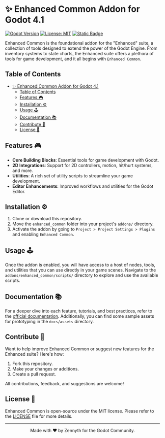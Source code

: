 # ✨ Enhanced Common Addon for Godot 4.1

[![Godot Version](https://img.shields.io/badge/Godot-4.1-brightgreen.svg)](https://godotengine.org)
[![License: MIT](https://img.shields.io/badge/License-MIT-blue.svg)](https://opensource.org/licenses/MIT)
[![Static Badge](https://img.shields.io/badge/Doc-0.0.1-blue)](https://zennyth.github.io/EnhancedCommon/)

Enhanced Common is the foundational addon for the "Enhanced" suite, a collection of tools designed to extend the power of the Godot Engine. From inventory systems to state charts, the Enhanced suite offers a plethora of tools for game development, and it all begins with `Enhanced Common`.

## Table of Contents

- [✨ Enhanced Common Addon for Godot 4.1](#-enhanced-common-addon-for-godot-41)
  - [Table of Contents](#table-of-contents)
  - [Features 🎮](#features-)
  - [Installation ⚙️](#installation-️)
  - [Usage 🕹️](#usage-️)
  - [Documentation 📚](#documentation-)
  - [Contribute 🤝](#contribute-)
  - [License 📄](#license-)

## Features 🎮

- **Core Building Blocks**: Essential tools for game development with Godot.
- **2D Integrations**: Support for 2D controllers, motion, hit/hurt systems, and more.
- **Utilities**: A rich set of utility scripts to streamline your game development.
- **Editor Enhancements**: Improved workflows and utilities for the Godot Editor.

## Installation ⚙️

1. Clone or download this repository.
2. Move the `enhanced_common` folder into your project's `addons/` directory.
3. Activate the addon by going to `Project > Project Settings > Plugins` and enabling `Enhanced Common`.

## Usage 🕹️

Once the addon is enabled, you will have access to a host of nodes, tools, and utilities that you can use directly in your game scenes. Navigate to the `addons/enhanced_common/scripts/` directory to explore and use the available scripts.

## Documentation 📚

For a deeper dive into each feature, tutorials, and best practices, refer to the [official documentation](./docs/). Additionally, you can find some sample assets for prototyping in the `docs/assets` directory.

## Contribute 🤝

Want to help improve Enhanced Common or suggest new features for the Enhanced suite? Here's how:

1. Fork this repository.
2. Make your changes or additions.
3. Create a pull request.

All contributions, feedback, and suggestions are welcome!

## License 📄

Enhanced Common is open-source under the MIT license. Please refer to the [LICENSE](LICENSE.md) file for more details.

---

<p align="center">
    Made with ❤️ by Zennyth for the Godot Community.
</p>